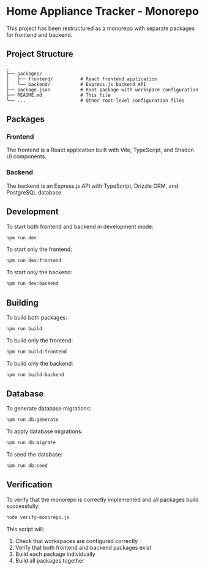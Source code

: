 # Home Appliance Tracker - Monorepo

This project has been restructured as a monorepo with separate packages for frontend and backend.

## Project Structure

```
.
├── packages/
│   ├── frontend/          # React frontend application
│   └── backend/           # Express.js backend API
├── package.json           # Root package with workspace configuration
├── README.md              # This file
└── ...                    # Other root-level configuration files
```

## Packages

### Frontend
The frontend is a React application built with Vite, TypeScript, and Shadcn UI components.

### Backend
The backend is an Express.js API with TypeScript, Drizzle ORM, and PostgreSQL database.

## Development

To start both frontend and backend in development mode:

```bash
npm run dev
```

To start only the frontend:

```bash
npm run dev:frontend
```

To start only the backend:

```bash
npm run dev:backend
```

## Building

To build both packages:

```bash
npm run build
```

To build only the frontend:

```bash
npm run build:frontend
```

To build only the backend:

```bash
npm run build:backend
```

## Database

To generate database migrations:

```bash
npm run db:generate
```

To apply database migrations:

```bash
npm run db:migrate
```

To seed the database:

```bash
npm run db:seed
```

## Verification

To verify that the monorepo is correctly implemented and all packages build successfully:

```bash
node verify-monorepo.js
```

This script will:
1. Check that workspaces are configured correctly
2. Verify that both frontend and backend packages exist
3. Build each package individually
4. Build all packages together